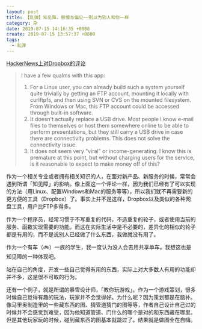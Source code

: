 ```yaml
---
layout: post
title: 【乱弹】知见障，傲慢与偏见——别以为别人和你一样
category: 杂
date: 2019-07-15 14:16:35 +0800
create: 2019-07-15 13:57:37 +0800
tags: 
  - 乱弹
---
```



[HackerNews上对Dropbox的评论](https://news.ycombinator.com/item?id=9224)

> I have a few qualms with this app:
>1. For a Linux user, you can already build such a system yourself quite trivially by getting an FTP account, mounting it locally with curlftpfs, and then using SVN or CVS on the mounted filesystem. From Windows or Mac, this FTP account could be accessed through built-in software.
>2. It doesn't actually replace a USB drive. Most people I know e-mail files to themselves or host them somewhere online to be able to perform presentations, but they still carry a USB drive in case there are connectivity problems. This does not solve the connectivity issue.
>3. It does not seem very "viral" or income-generating. I know this is premature at this point, but without charging users for the service, is it reasonable to expect to make money off of this?

作为一个相关专业或者拥有相关知识的人，在面对新产品、新服务的时候，常常会遇到所谓「知见障」的影响。像上面这一个评论一样，因为我们已经有了可以实现的方法（用Linux、配置Windows和Mac的服务等等），所以我们就不再需要新的更方便的工具（Dropbox）了。事实上并不是这样，Dropbox以及类似的各种网盘工具，用户比FTP多得多。

作为一个程序员，经常习惯于不写重复的代码，不造重复的轮子，或者使用当前的服务、函数实现需要的功能。而这在实际生活中是不必要的，差异化的相似的轮子都是有用的，而不是说别人已经做了什么东西，我做就没有用了。

作为一个有车（🚲）一族的学生，我一度认为没人会去用共享单车。我想这也是知见障的一种体现吧。

站在自己的角度，开发一些自己觉得有用的东西，实际上对大多数人有用的功能却并不多，这是很不可取的行为。

还有一个例子，就是所谓的暴雪设计师，「教你玩游戏」。作为一个游戏策划，很多时候自己觉得有趣的玩法，玩家并不会觉得好。为什么呢？因为策划都是在脑补。像马里奥制造里的一些藏东西的图、猜管道猜门的图等等，作者自己设计自己过的时候并不会感觉到难受，因为他知道管道、门什么的哪个是对的和东西藏在哪里。但是其他玩家玩的时候，碰到藏东西的图基本就跳过了。结果就是做图全在自嗨。